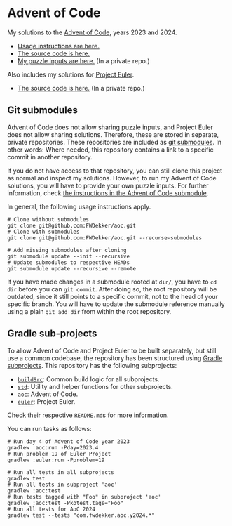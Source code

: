 # Advent of Code
My solutions to the [Advent of Code](https://adventofcode.com/), years 2023 and 2024.
* [Usage instructions are here.](https://github.com/FWDekker/aoc/blob/main/aoc/README.md)
* [The source code is here.](https://github.com/FWDekker/aoc/tree/main/aoc/src/main/kotlin/com/fwdekker/aoc)
* [My puzzle inputs are here.](https://github.com/FWDekker/aoc-inputs) (In a private repo.)

Also includes my solutions for [Project Euler](https://projecteuler.net/).
* [The source code is here.](https://github.com/FWDekker/project-euler) (In a private repo.)

## Git submodules
Advent of Code does not allow sharing puzzle inputs, and Project Euler does not allow sharing solutions.
Therefore, these are stored in separate, private repositories.
These repositories are included as [git submodules](https://git-scm.com/book/en/v2/Git-Tools-Submodules).
In other words: Where needed, this repository contains a link to a specific commit in another repository.

If you do not have access to that repository, you can still clone this project as normal and inspect my solutions.
However, to run my Advent of Code solutions, you will have to provide your own puzzle inputs.
For further information, check [the instructions in the Advent of Code submodule](https://github.com/FWDekker/aoc/blob/main/aoc/README.md).

In general, the following usage instructions apply.
```shell
# Clone without submodules
git clone git@github.com:FWDekker/aoc.git
# Clone with submodules
git clone git@github.com:FWDekker/aoc.git --recurse-submodules

# Add missing submodules after cloning
git submodule update --init --recursive
# Update submodules to respective HEADs
git submodule update --recursive --remote
```

If you have made changes in a submodule rooted at `dir/`, you have to `cd dir` before you can `git commit`.
After doing so, the root repository will be outdated, since it still points to a specific commit, not to the head of your specific branch.
You will have to update the submodule reference manually using a plain `git add dir` from within the root repository.

## Gradle sub-projects
To allow Advent of Code and Project Euler to be built separately, but still use a common codebase, the repository has been structured using [Gradle subprojects](https://docs.gradle.org/current/userguide/intro_multi_project_builds.html).
This repository has the following subprojects:
* [`buildSrc`](https://github.com/FWDekker/aoc/tree/main/buildSrc): Common build logic for all subprojects.
* [`std`](https://github.com/FWDekker/aoc/tree/main/std): Utility and helper functions for other subprojects.
* [`aoc`](https://github.com/FWDekker/aoc/tree/main/aoc): Advent of Code.
* [`euler`](https://github.com/FWDekker/project-euler): Project Euler.

Check their respective `README.md`s for more information.

You can run tasks as follows:
```shell
# Run day 4 of Advent of Code year 2023
gradlew :aoc:run -Pday=2023.4
# Run problem 19 of Euler Project
gradlew :euler:run -Pproblem=19

# Run all tests in all subprojects
gradlew test
# Run all tests in subproject 'aoc'
gradlew :aoc:test
# Run tests tagged with "Foo" in subproject 'aoc'
gradlew :aoc:test -Pkotest.tags="Foo"
# Run all tests for AoC 2024
gradlew test --tests "com.fwdekker.aoc.y2024.*"
```
